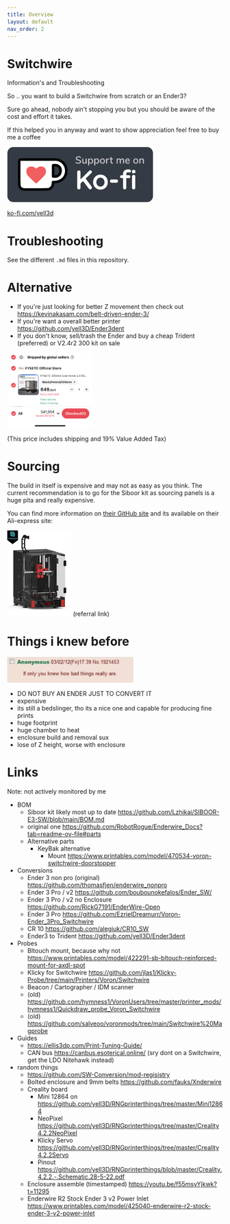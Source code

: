 ```yaml
---
title: Overview
layout: default
nav_order: 2
---
```


# Switchwire
Information's and Troubleshooting

So .. you want to build a Switchwire from scratch or an Ender3?

Sure go ahead, nobody ain't stopping you but you should be aware of the cost and effort it takes.

If this helped you in anyway and want to show appreciation feel free to buy me a coffee

[![ko-fi.com/yell3d](/res/img/kofi_bg_tag_dark.webp)](https://ko-fi.com/yell3d)

[ko-fi.com/yell3d](https://ko-fi.com/yell3d "ko-fi.com/yell3d")


# Troubleshooting

See the different `.md` files in this repository.

# Alternative

* If you're just looking for better Z movement then check out https://kevinakasam.com/belt-driven-ender-3/
* If you're want a overall better printer https://github.com/yell3D/Ender3dent
* If you don't know, sell/trash the Ender and buy a cheap Trident (preferred) or V2.4r2 300 kit on sale

<img width="200" alt="Fysetc 300 V2 for 540€ incl. 19% VAT" src="/res/img/fysetc_300_v2.4r2._540euro_including_19percent_vat_summer-sale.png">

(This price includes shipping and 19% Value Added Tax)


# Sourcing

The build in itself is expensive and may not as easy as you think. The current recommendation is to go for the Siboor kit as sourcing panels is a huge pita and really expensive.

You can find more information on [their GitHub site](https://github.com/Lzhikai/SIBOOR-E3-SW) and its available on their Ali-express site:

[![Siboor EW](/res/img/siboor_ew_200px.webp)](https://s.click.aliexpress.com/e/_DdmmSq1) (referral link)


# Things i knew before

<img height="60" alt="If Only You Knew How Bad Things Really Are" src="/res/img/if_only_you_knew_how_bad_things_really_are.jpg">

* DO NOT BUY AN ENDER JUST TO CONVERT IT
* expensive
* its still a bedslinger, tho its a nice one and capable for producing fine prints
* huge footprint
* huge chamber to heat
* enclosure build and removal sux
* lose of Z height, worse with enclosure


# Links
Note: not actively monitored by me

* BOM
  * Siboor kit likely most up to date https://github.com/Lzhikai/SIBOOR-E3-SW/blob/main/BOM.md
  * original one https://github.com/RobotRogue/Enderwire_Docs?tab=readme-ov-file#parts
  * Alternative parts
    * KeyBak alternative
      * Mount https://www.printables.com/model/470534-voron-switchwire-doorstopper
* Conversions
  * Ender 3 non pro (original) https://github.com/thomasfjen/enderwire_nonpro
  * Ender 3 Pro / v2 https://github.com/boubounokefalos/Ender_SW/
  * Ender 3 Pro / v2 no Enclosure https://github.com/RickG7191/EnderWire-Open
  * Ender 3 Pro https://github.com/EzrielDreamurr/Voron-Ender_3Pro_Switchwire
  * CR 10 https://github.com/alegiuk/CR10_SW
  * Ender3 to Trident https://github.com/yell3D/Ender3dent
* Probes
  * Bltouch mount, because why not https://www.printables.com/model/422291-sb-bltouch-reinforced-mount-for-axdl-spot
  * Klicky for Switchwire https://github.com/jlas1/Klicky-Probe/tree/main/Printers/Voron/Switchwire
  * Beacon / Cartographer / IDM scanner
  * (old) https://github.com/hymness1/VoronUsers/tree/master/printer_mods/hymness1/Quickdraw_probe_Voron_Switchwire
  * (old) https://github.com/salveoo/voronmods/tree/main/Switchwire%20Magprobe
* Guides
  * https://ellis3dp.com/Print-Tuning-Guide/
  * CAN bus https://canbus.esoterical.online/  (sry dont on a Switchwire, get the LDO Nitehawk instead)
* random things
  * https://github.com/SW-Conversion/mod-regisistry
  * Bolted enclosure and 9mm belts https://github.com/fauks/Xnderwire
  * Creality board
    * Mini 12864 on  https://github.com/yell3D/RNGprinterthings/tree/master/Mini12864
    * NeoPixel https://github.com/yell3D/RNGprinterthings/tree/master/Creality4.2.2NeoPixel
    * Klicky Servo https://github.com/yell3D/RNGprinterthings/tree/master/Creality4.2.2Servo
    * Pinout https://github.com/yell3D/RNGprinterthings/blob/master/Creality.4.2.2.-.Schematic.28-5-22.pdf
  * Enclosure assemble (timestamped) https://youtu.be/f55msyYjkwk?t=11295
  * Enderwire R2 Stock Ender 3 v2 Power Inlet https://www.printables.com/model/425040-enderwire-r2-stock-ender-3-v2-power-inlet
